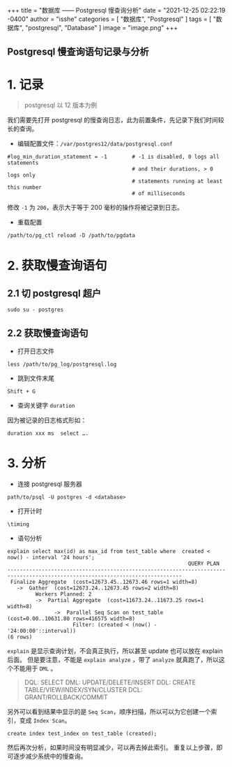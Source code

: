 +++
title = "数据库 —— Postgresql 慢查询分析"
date = "2021-12-25 02:22:19 -0400"
author = "isshe"
categories = [ "数据库", "Postgresql" ]
tags = [ "数据库", "postgresql", "Database" ]
image = "image.png"
+++


Postgresql 慢查询语句记录与分析
---

# 1. 记录

> postgresql 以 12 版本为例

我们需要先打开 postgresql 的慢查询日志，此为前置条件，先记录下我们时间较长的查询。

* 编辑配置文件：`/var/postgres12/data/postgresql.conf`

```
#log_min_duration_statement = -1        # -1 is disabled, 0 logs all statements
                                        # and their durations, > 0 logs only
                                        # statements running at least this number
                                        # of milliseconds
```

修改 `-1` 为 `200`，表示大于等于 200 毫秒的操作将被记录到日志。

* 重载配置

```
/path/to/pg_ctl reload -D /path/to/pgdata
```

# 2. 获取慢查询语句

## 2.1 切 postgresql 超户

```
sudo su - postgres
```

## 2.2  获取慢查询语句

* 打开日志文件

```
less /path/to/pg_log/postgresql.log
```

* 跳到文件末尾

```
Shift + G
```

* 查询关键字 `duration`

因为被记录的日志格式形如：

```
duration xxx ms  select ….
```

# 3. 分析

* 连接 postgresql 服务器

```
path/to/psql -U postgres -d <database>
```

* 打开计时

```
\timing
```

* 语句分析

```
explain select max(id) as max_id from test_table where  created < now() - interval '24 hours';
                                                          QUERY PLAN
------------------------------------------------------------------------------------------------------------------------------
 Finalize Aggregate  (cost=12673.45..12673.46 rows=1 width=8)
   ->  Gather  (cost=12673.24..12673.45 rows=2 width=8)
         Workers Planned: 2
         ->  Partial Aggregate  (cost=11673.24..11673.25 rows=1 width=8)
               ->  Parallel Seq Scan on test_table  (cost=0.00..10631.80 rows=416575 width=8)
                     Filter: (created < (now() - '24:00:00'::interval))
(6 rows)
```

`explain` 是显示查询计划，不会真正执行，所以甚至 update 也可以放在 explain 后面。
但是要注意，不能是 `explain analyze` ，带了 `analyze` 就真跑了，所以这个不能用于 `DML` 。

> DQL: SELECT
> DML: UPDATE/DELETE/INSERT
> DDL: CREATE TABLE/VIEW/INDEX/SYN/CLUSTER
> DCL: GRANT/ROLLBACK/COMMIT

另外可以看到结果中显示的是 `Seq Scan`，顺序扫描，所以可以为它创建一个索引，变成 `Index Scan`。

```
create index test_index on test_table (created);
```

然后再次分析，如果时间没有明显减少，可以再去掉此索引。
重复以上步骤，即可逐步减少系统中的慢查询。
